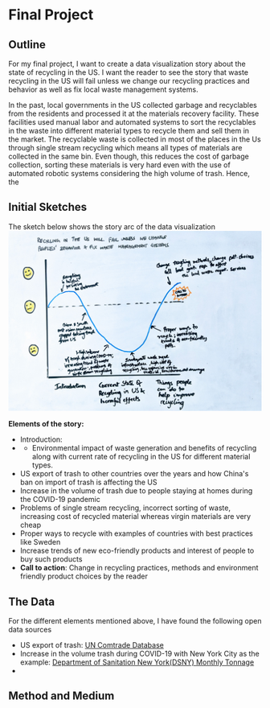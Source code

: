 # Final Project

## Outline
For my final project, I want to create a data visualization story about the state of recycling in the US. I want the reader to see the story that waste recycling in the US will fail unless we change our recycling practices and behavior as well as fix local waste management systems.

In the past, local governments in the US collected garbage and recyclables from the residents and processed it at the materials recovery facility. These facilities used manual labor and automated systems to sort the recyclables in the waste into different material types to recycle them and sell them in the market. The recyclable waste is collected in most of the places in the Us through single stream recycling which means all types of materials are collected in the same bin. Even though, this reduces the cost of garbage collection, sorting these materials is very hard even with the use of automated robotic systems considering the high volume of trash. Hence, the   


## Initial Sketches
The sketch below shows the story arc of the data visualization
<img src="https://github.com/shreyassridar94/sridar-portfolio/blob/master/Final Project/img1.jpg?raw=true" width="800">

__Elements of the story:__
- Introduction: 
- - Environmental impact of waste generation and benefits of recycling along with current rate of recycling in the US for different material types.
- US export of trash to other countries over the years and how China's ban on import of trash is affecting the US
- Increase in the volume of trash due to people staying at homes during the COVID-19 pandemic
- Problems of single stream recycling, incorrect sorting of waste, increasing cost of recycled material whereas virgin materials are very cheap
- Proper ways to recycle with examples of countries with best practices like Sweden
- Increase trends of new eco-friendly products and interest of people to buy such products
- __Call to action__: Change in recycling practices, methods and environment friendly product choices by the reader



## The Data
For the different elements mentioned above, I have found the following open data sources 
- US export of trash: [UN Comtrade Database](https://comtrade.un.org/data/) 
- Increase in the volume trash during COVID-19 with New York City as the example: [Department of Sanitation New York(DSNY) Monthly Tonnage](https://data.cityofnewyork.us/City-Government/DSNY-Monthly-Tonnage-Data/ebb7-mvp5)
- 

## Method and Medium




